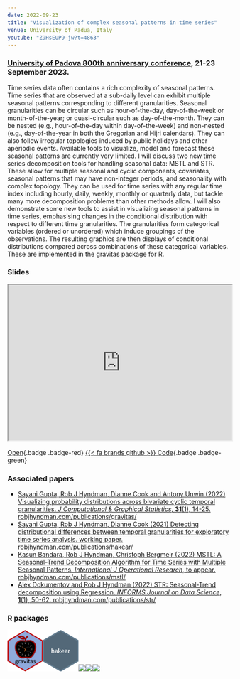 ```yaml
---
date: 2022-09-23
title: "Visualization of complex seasonal patterns in time series"
venue: University of Padua, Italy
youtube: "Z9HsEUP9-jw?t=4863"
---
```


### [University of Padova 800th anniversary conference](https://800years.stat.unipd.it/), 21-23 September 2023.

Time series data often contains a rich complexity of seasonal patterns. Time series that are observed at a sub-daily level can exhibit multiple seasonal patterns corresponding to different granularities. Seasonal granularities can be circular such as hour-of-the-day, day-of-the-week or month-of-the-year; or quasi-circular such as day-of-the-month. They can be nested (e.g., hour-of-the-day within day-of-the-week) and non-nested (e.g., day-of-the-year in both the Gregorian and Hijri calendars). They can also follow irregular topologies induced by public holidays and other aperiodic events. Available tools to visualize, model and forecast these seasonal patterns are currently very limited. I will discuss two new time series decomposition tools for handling seasonal data: MSTL and STR. These allow for multiple seasonal and cyclic components, covariates, seasonal patterns that may have non-integer periods, and seasonality with complex topology. They can be used for time series with any regular time index including hourly, daily, weekly, monthly or quarterly data, but tackle many more decomposition problems than other methods allow. I will also demonstrate some new tools to assist in visualizing seasonal patterns in time series, emphasising changes in the conditional distribution with respect to different time granularities. The granularities form categorical variables (ordered or unordered) which induce groupings of the observations. The resulting graphics are then displays of conditional distributions compared across combinations of these categorical variables. These are implemented in the gravitas package for R.

### Slides

<iframe src="https://pkg.robjhyndman.com/complex_seasonality_talk/padova2022.html" width="100%" height=350>
</iframe>

[Open](https://pkg.robjhyndman.com/complex_seasonality_talk/padova2022.html){.badge .badge-red}
[{{< fa brands github >}} Code](https://github.com/robjhyndman/complex_seasonality_talk/){.badge .badge-green}

### Associated papers

* [Sayani Gupta, Rob J Hyndman, Dianne Cook and Antony Unwin (2022) Visualizing probability distributions across bivariate cyclic temporal granularities. *J Computational & Graphical Statistics*, **31**(1), 14-25. robjhyndman.com/publications/gravitas/](/publications/gravitas/)
* [Sayani Gupta, Rob J Hyndman, Dianne Cook (2021) Detecting distributional differences between temporal granularities for exploratory time series analysis. working paper. robjhyndman.com/publications/hakear/](/publications/hakear/)
* [Kasun Bandara, Rob J Hyndman, Christoph Bergmeir (2022) MSTL: A Seasonal-Trend Decomposition Algorithm for Time Series with Multiple Seasonal Patterns. *International J Operational Research*, to appear. robjhyndman.com/publications/mstl/](/publications/mstl/)
* [Alex Dokumentov and Rob J Hyndman (2022) STR: Seasonal-Trend decomposition using Regression. *INFORMS Journal on Data Science*, <b>1</b>(1), 50-62. robjhyndman.com/publications/str/](/publications/str/)

### R packages

<a href="https://cran.r-project.org/package=gravitas"><img src="https://github.com/Sayani07/gravitas/raw/master/man/figures/logo.png" width=80></a><a href="https://github.com/Sayani07/hakear"><img src = "/software/stickers/hakear.png" width=80></a><a href="https://pkg.robjhyndman.com/forecast"><img src = "https://pkg.robjhyndman.com/forecast/reference/figures/logo.png" width=80></a><a href="https://feasts.tidyverts.org"><img src = "http://feasts.tidyverts.org/reference/figures/logo.png" width=80></a><a href="https://cran.r-project.org/package=stR"><img src = "https://robjhyndman.com/software/stickers/stR.png" width=80></a>
